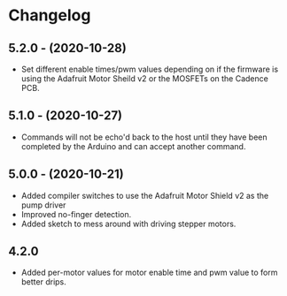 # Changelog

## 5.2.0 - (2020-10-28)

* Set different enable times/pwm values depending on if the firmware is using the Adafruit Motor Sheild v2 or the MOSFETs on the Cadence PCB.

## 5.1.0 - (2020-10-27)

* Commands will not be echo'd back to the host until they have been completed by the Arduino and can accept another command.

## 5.0.0 - (2020-10-21)

* Added compiler switches to use the Adafruit Motor Shield v2 as the pump driver
* Improved no-finger detection.
* Added sketch to mess around with driving stepper motors.

## 4.2.0

* Added per-motor values for motor enable time and pwm value to form better drips.

